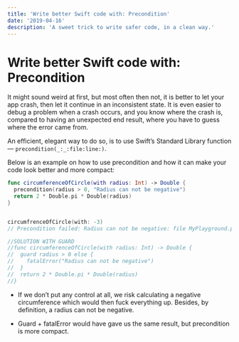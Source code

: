 ```yaml
---
title: 'Write better Swift code with: Precondition'
date: '2019-04-16'
description: 'A sweet trick to write safer code, in a clean way.'
---
```


#  Write better Swift code with: Precondition

It might sound weird at first, but most often then not, it is better to let your app crash, then let it continue in an inconsistent state. 
It is even easier to debug a problem when a crash occurs, and you know where the crash is, compared to having an unexpected end result, 
where you have to guess where the error came from.

An efficient, elegant way to do so, is to use Swift’s Standard Library function — `precondition(_:_:file:line:)`.

Below is an example on how to use precondition and how it can make your code look better and more compact:

```swift
func circumferenceOfCircle(with radius: Int) -> Double {
  precondition(radius > 0, "Radius can not be negative")
  return 2 * Double.pi * Double(radius)
}


circumfrenceOfCircle(with: -3)
// Precondition failed: Radius can not be negative: file MyPlayground.playground, line 2

//SOLUTION WITH GUARD
//func circumferenceOfCircle(with radius: Int) -> Double {
//  guard radius > 0 else {
//    fatalError("Radius can not be negative")
//  }
//  return 2 * Double.pi * Double(radius)
//}
```

- If we don’t put any control at all, we risk calculating a negative circumference which would then fuck everything up. Besides, by definition, a radius can not be negative.

- Guard + fatalError would have gave us the same result, but precondition is more compact.
